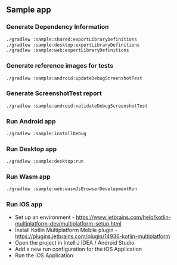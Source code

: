 ## Sample app

### Generate Dependency Information

```bash
./gradlew :sample:shared:exportLibraryDefinitions
./gradlew :sample:desktop:exportLibraryDefinitions
./gradlew :sample:web:exportLibraryDefinitions

```

### Generate reference images for tests

```bash
./gradlew :sample:android:updateDebugScreenshotTest
```

### Generate ScreenshotTest report

```bash
./gradlew :sample:android:validateDebugScreenshotTest
```

### Run Android app

```bash
./gradlew :sample:installDebug
```

### Run Desktop app

```bash
./gradlew :sample:desktop:run
```

### Run Wasm app

```bash
./gradlew :sample:web:wasmJsBrowserDevelopmentRun
```

### Run iOS app

- Set up an
  environment - https://www.jetbrains.com/help/kotlin-multiplatform-dev/multiplatform-setup.html
- Install Kotlin Multiplatform Mobile
  plugin - https://plugins.jetbrains.com/plugin/14936-kotlin-multiplatform
- Open the project in IntelliJ IDEA / Android Studio
- Add a new run configuration for the iOS Application
- Run the iOS Application
